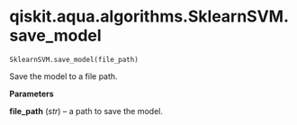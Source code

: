 # qiskit.aqua.algorithms.SklearnSVM.save\_model

`SklearnSVM.save_model(file_path)`

Save the model to a file path.

**Parameters**

**file\_path** (*str*) – a path to save the model.
